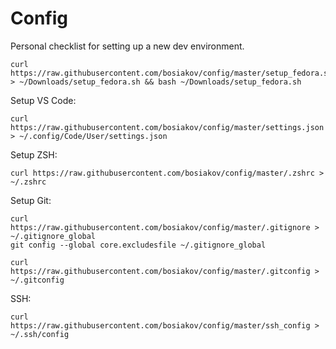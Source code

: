 # Config

Personal checklist for setting up a new dev environment.

```
curl https://raw.githubusercontent.com/bosiakov/config/master/setup_fedora.sh > ~/Downloads/setup_fedora.sh && bash ~/Downloads/setup_fedora.sh
```

Setup VS Code:

```
curl https://raw.githubusercontent.com/bosiakov/config/master/settings.json > ~/.config/Code/User/settings.json
```

Setup ZSH:

```
curl https://raw.githubusercontent.com/bosiakov/config/master/.zshrc > ~/.zshrc
```


Setup Git:

```
curl https://raw.githubusercontent.com/bosiakov/config/master/.gitignore > ~/.gitignore_global
git config --global core.excludesfile ~/.gitignore_global

curl https://raw.githubusercontent.com/bosiakov/config/master/.gitconfig > ~/.gitconfig
```

SSH:

```
curl https://raw.githubusercontent.com/bosiakov/config/master/ssh_config > ~/.ssh/config
```